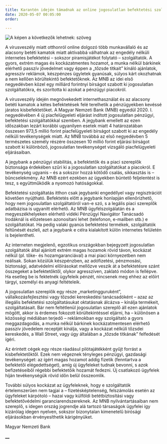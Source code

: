 ```yaml
---
title: Karantén idején támadnak az online jogosulatlan befektetési szolgáltatók
date: 2020-05-07 00:05:00
order: 

---
```

![A képen a következők lehetnek: szöveg](https://scontent-vie1-1.xx.fbcdn.net/v/t1.0-9/96097828_941218436310995_2999616463880323072_n.png?_nc_cat=109&_nc_sid=8024bb&_nc_ohc=gP-Sj0-6M4EAX8LkPU-&_nc_ht=scontent-vie1-1.xx&oh=42374fa39c2f31f2ac491045f84e5b15&oe=5EF2A45C)

A vírusveszély miatt otthonról online dolgozó több munkavállaló és az alacsony betéti kamatok miatt aktívabbá válhatnak az engedély nélküli internetes befektetési – sokszor piramisjátékot folytató – szolgáltatók. A gyors, extrém magas és kockázatmentes hozamot, a munka nélkül bárkinek elérhető passzív jövedelmet vagy éppen a „tőzsde titkait” kínáló ajánlatok, agresszív reklámok, készpénzes ügyletek gyanúsak, súlyos kárt okozhatnak a nem kellően körültekintő befektetőknek. Az MNB az idei első negyedévben közel egy milliárd forintnyi bírságot szabott ki jogosulatlan szolgáltatókra, és szorította ki azokat a pénzügyi piacokról.  
  
A vírusveszély idején megnövekedett internethasználat és az alacsony betéti kamatok a kétes befektetések felé terelhetik a pénzügyekben kevéssé járatos kisbefektetőket. A Magyar Nemzeti Bank (MNB) egyedül 2020. I. negyedévében 4 új piacfelügyeleti eljárást indított jogosulatlan pénzügyi, befektetési szolgáltatókkal szemben. A jegybank emellett az ezen időszakban lezárt korábbi ugyanilyen esetek miatt 4 határozatában összesen 973,5 millió forint piacfelügyeleti bírságot szabott ki az engedély nélküli tevékenységek miatt. Az MNB továbbá az első negyedévben 5 természetes személy részére összesen 10 millió forint eljárási bírságot szabott ki különböző, jogosulatlan tevékenységet vizsgáló piacfelügyeleti eljárásaiban.  
  
A jegybank a pénzügyi stabilitás, a befektetők és a piaci szereplők biztonsága érdekében szűri ki a jogosulatlan szolgáltatókat a piacokról. E tevékenység ugyanis – és a sokszor hozzá kötődő csalás, sikkasztás is – bűncselekmény. Az MNB ezért ezekben az ügyekben büntető feljelentést is tesz, s együttműködik a nyomozó hatóságokkal.  
  
Befektetési szolgáltatás itthon csak jegybanki engedéllyel vagy regisztrációt követően nyújtható. Befektetés előtt a jegybank honlapján ellenőrizhető, hogy nem jogosulatlan szolgáltatóról van-e szó, s a legális piaci szereplők adatbázisa is ugyanitt elérhető. Az MNB ügyfélszolgálatán és a megyeszékhelyeken elérhető vidéki Pénzügyi Navigátor Tanácsadó Irodáknál is előzetesen azonosítani lehet (telefonon, e-mailben stb.) e szolgáltatókat. Ha pedig valaki gyanús befektetési termékek, szolgáltatók feltűnését észleli, azt a jegybank e célra kialakított külön internetes felületén is bejelentheti.  
  
Az interneten megjelenő, egzotikus országokban bejegyzett jogosulatlan szolgáltatók által ajánlott extrém magas hozamok rövid távon, kockázat nélkül (pl. tőke- és hozamgaranciával) a mai piaci környezetben nem reálisak. Sokan közülük készpénzben, az adófizetési, pénzmosási, biztonsági, adatvédelmi előírásokat mellőzve veszik át a befektetésre szánt összegeket a befektetőktől, olykor agresszíven, zaklató módon is fellépve. Ha esetleg be is fektetnék ügyfeleik pénzét, nincsenek meg ehhez az előírt tárgyi, személyi és anyagi feltételeik.  
  
A jogosulatlan szereplők egy része „marketingguruként”, vállalkozásfejlesztési vagy tőzsdei kereskedési tanácsadóként – azaz az illegális befektetési szolgáltatásukat oktatásnak álcázva – kínálja termékeit, szolgáltatásait. Bár nem feltétlenül jogosulatlan szereplő áll ezen ajánlatok mögött, akkor is érdemes fokozott körültekintéssel eljárni, ha – különösen a közösségi médiában terjedő – reklámokban egy szolgáltató a gyors meggazdagodás, a munka nélkül bárkinek kockázatmentesen elérhető passzív jövedelem receptjét kínálja, vagy a kockázat nélküli tőzsdei kereskedés, a Wall Street, vagy úgy általában a „tőzsde titkának” felfedését ígéri.  
  
Az érintett cégek egy része ráadásul pilótajátékként gyűjt forrást a kisbefektetőktől. Ezek nem végeznek tényleges pénzügyi, gazdasági tevékenységet: az ígért magas hozamot addig fizetik (fenntartva a befektetői elégedettséget), amíg új ügyfeleket tudnak bevonni, s azok befizetéseiből régebbi befektetőik hozamát fedezni. Új csatlakozó ügyfelek híján tevékenységük rövid időn belül összeomlik.  
  
További súlyos kockázat az ügyfeleknek, hogy e szolgáltatók értelemszerűen nem tagjai a – fizetésképtelenség, felszámolás esetén az ügyfeleket kárpótoló – hazai vagy külföldi betétbiztosítási vagy befektetővédelmi garanciarendszereknek. Az MNB nyilvántartásaiban nem szereplő, s idegen ország jogrendje alá tartozó társaságok ügyfelei így kizárólag idegen nyelven, sokszor bizonytalan kimenetelű bírósági eljárásokban érvényesíthetik kárigényüket.  
  
Magyar Nemzeti Bank

[**__**](https://www.facebook.com/erdekvedelem.panaszkezeles.tanacsadas/photos/a.449357738830403/941218432977662/?type=3&theater#)